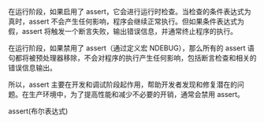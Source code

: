 在运行阶段，如果启用了 assert，它会进行运行时检查。当检查的条件表达式为真时，assert 不会产生任何影响，程序会继续正常执行。但如果条件表达式为假，assert 将触发一个断言失败，输出错误信息，并通常终止程序的执行。

在运行阶段，如果禁用了 assert（通过定义宏 NDEBUG），那么所有的 assert 语句都将被预处理器移除，不会对程序的执行产生任何影响，包括断言检查和相关的错误信息输出。

所以，assert 主要在开发和调试阶段起作用，帮助开发者发现和修复潜在的问题。在生产环境中，为了提高性能和减少不必要的开销，通常会禁用 assert。

assert(布尔表达式)
